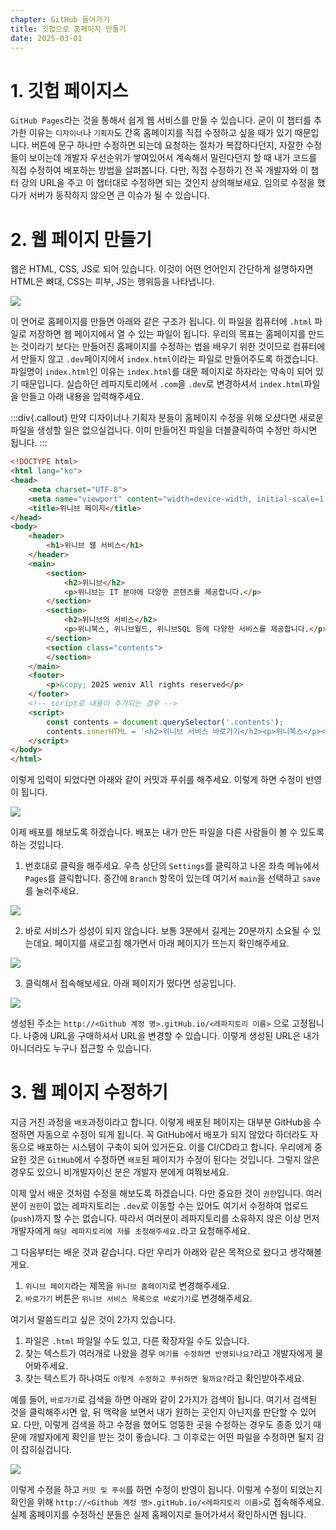 ```yaml
---
chapter: GitHub 들어가기
title: 깃헙으로 홈페이지 만들기
date: 2025-03-01
---
```


# 1. 깃헙 페이지스

`GitHub Pages`라는 것을 통해서 쉽게 웹 서비스를 만들 수 있습니다. 굳이 이 챕터를 추가한 이유는 `디자이너`나 `기획자`도 간혹 홈페이지를 직접 수정하고 싶을 때가 있기 때문입니다. 버튼에 문구 하나만 수정하면 되는데 요청하는 절차가 복잡하다던지, 자잘한 수정들이 보이는데 개발자 우선순위가 쌓여있어서 계속해서 밀린다던지 할 때 내가 코드를 직접 수정하여 배포하는 방법을 살펴봅니다. 다만, 직접 수정하기 전 꼭 개발자와 이 챕터 강의 URL을 주고 이 챕터대로 수정하면 되는 것인지 상의해보세요. 임의로 수정을 했다가 서버가 동작하지 않으면 큰 이슈가 될 수 있습니다.

# 2. 웹 페이지 만들기

웹은 HTML, CSS, JS로 되어 있습니다. 이것이 어떤 언어인지 간단하게 설명하자면 HTML은 뼈대, CSS는 피부, JS는 행위등을 나타냅니다.

![](/images/basecamp-github/ch01-htmlcssjs.gif)

이 언어로 홈페이지를 만들면 아래와 같은 구조가 됩니다. 이 파일을 컴퓨터에 `.html` 파일로 저장하면 웹 페이지에서 열 수 있는 파일이 됩니다. 우리의 목표는 홈페이지를 만드는 것이라기 보다는 만들어진 홈페이지를 수정하는 법을 배우기 위한 것이므로 컴퓨터에서 만들지 않고 `.dev`페이지에서 `index.html`이라는 파일로 만들어주도록 하겠습니다. 파일명이 `index.html`인 이유는 `index.html`를 대문 페이지로 하자라는 약속이 되어 있기 때문입니다. 실습하던 레파지토리에서 `.com`을 `.dev`로 변경하셔서 `index.html`파일을 만들고 아래 내용을 입력해주세요.

:::div{.callout}
만약 디자이너나 기획자 분들이 홈페이지 수정을 위해 오셨다면 새로운 파일을 생성할 일은 없으실겁니다. 이미 만들어진 파일을 더블클릭하여 수정만 하시면 됩니다.
:::


```html
<!DOCTYPE html>
<html lang="ko">
<head>
    <meta charset="UTF-8">
    <meta name="viewport" content="width=device-width, initial-scale=1.0">
    <title>위니브 페이지</title>
</head>
<body>
    <header>
        <h1>위니브 웹 서비스</h1>
    </header>
    <main>
        <section>
            <h2>위니브</h2>
            <p>위니브는 IT 분야에 다양한 콘텐츠를 제공합니다.</p>
        </section>
        <section>
            <h2>위니브의 서비스</h2>
            <p>위니북스, 위니브월드, 위니브SQL 등에 다양한 서비스를 제공합니다.</p>
        </section>
        <section class="contents">
        </section>
    </main>
    <footer>
        <p>&copy; 2025 weniv All rights reserved</p>
    </footer>
    <!-- script로 내용이 추가되는 경우 -->
    <script>
        const contents = document.querySelector('.contents');
        contents.innerHTML = '<h2>위니브 서비스 바로가기</h2><p>위니북스</p><button>바로가기</button>';
    </script>
</body>
</html>
```

이렇게 입력이 되었다면 아래와 같이 커밋과 푸쉬를 해주세요. 이렇게 하면 수정이 반영이 됩니다.

![](/images/basecamp-github/ch01-7-1.png)

이제 배포를 해보도록 하겠습니다. 배포는 내가 만든 파일을 다른 사람들이 볼 수 있도록 하는 것입니다.

1. 번호대로 클릭을 해주세요. 우측 상단의 `Settings`를 클릭하고 나온 좌측 메뉴에서 `Pages`를 클릭합니다. 중간에 `Branch` 항목이 있는데 여기서 `main`을 선택하고 `save`를 눌러주세요.

![](/images/basecamp-github/ch01-4-2.png)

2. 바로 서비스가 성성이 되지 않습니다. 보통 3분에서 길게는 20분까지 소요될 수 있는데요. 페이지를 새로고침 해가면서 아래 페이지가 뜨는지 확인해주세요.

![](/images/basecamp-github/ch01-4-3.png)

3. 클릭해서 접속해보세요. 아래 페이지가 떴다면 성공입니다.

![](/images/basecamp-github/ch01-4-1.png)

생성된 주소는 `http://<Github 계정 명>.gitHub.io/<레파지토리 이름>` 으로 고정됩니다. 나중에 URL을 구매하셔서 URL을 변경할 수 있습니다. 이렇게 생성된 URL은 내가 아니더라도 누구나 접근할 수 있습니다.

# 3. 웹 페이지 수정하기

지금 거친 과정을 `배포`과정이라고 합니다. 이렇게 배포된 페이지는 대부분 GitHub을 수정하면 자동으로 수정이 되게 됩니다. 꼭 GitHub에서 배포가 되지 않았다 하더라도 자동으로 배포하는 시스템이 구축이 되어 있거든요. 이를 CI/CD라고 합니다. 우리에게 중요한 것은 `GitHub`에서 수정하면 `배포`된 페이지가 수정이 된다는 것입니다. 그렇지 않은 경우도 있으니 비개발자이신 분은 개발자 분에게 여쭤보세요.

이제 앞서 배운 것처럼 수정을 해보도록 하겠습니다. 다만 중요한 것이 `권한`입니다. 여러분이 `권한`이 없는 레파지토리는 `.dev`로 이동할 수는 있어도 여기서 수정하여 업로드(`push`)까지 할 수는 없습니다. 따라서 여러분이 레파지토리를 소유하지 않은 이상 먼저 개발자에게 `해당 레파지토리에 저를 초청해주세요.`라고 요청해주세요.

그 다음부터는 배운 것과 같습니다. 다만 우리가 아래와 같은 목적으로 왔다고 생각해볼게요.

1. `위니브 페이지`라는 제목을 `위니브 홈페이지`로 변경해주세요.
2. `바로가기` 버튼은 `위니브 서비스 목록으로 바로가기`로 변경해주세요.

여기서 말씀드리고 싶은 것이 2가지 있습니다.

1. 파일은 `.html` 파일일 수도 있고, 다른 확장자일 수도 있습니다.
2. 찾는 텍스트가 여러개로 나왔을 경우 `여기를 수정하면 반영되나요?`라고 개발자에게 물어봐주세요.
3. 찾는 텍스트가 하나여도 `이렇게 수정하고 푸쉬하면 될까요?`라고 확인받아주세요.

예를 들어, `바로가기`로 검색을 하면 아래와 같이 2가지가 검색이 됩니다. 여기서 검색된 것을 클릭해주시면 앞, 뒤 맥락을 보면서 내가 원하는 곳인지 아닌지를 판단할 수 있어요. 다만, 이렇게 검색을 하고 수정을 했어도 엉뚱한 곳을 수정하는 경우도 종종 있기 때문에 개발자에게 확인을 받는 것이 좋습니다. 그 이후로는 어떤 파일을 수정하면 될지 감이 잡히실겁니다.

![](/images/basecamp-github/ch01-4-4.png)

이렇게 수정을 하고 `커밋 및 푸쉬`를 하면 수정이 반영이 됩니다. 이렇게 수정이 되었는지 확인을 위해 `http://<Github 계정 명>.gitHub.io/<레파지토리 이름>`로 접속해주세요. 실제 홈페이지를 수정하신 분들은 실제 홈페이지로 들어가셔서 확인하시면 됩니다.